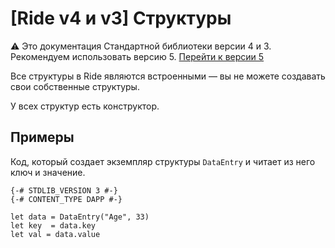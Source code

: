 # [Ride v4 и v3] Структуры

:warning: Это документация Стандартной библиотеки версии 4 и 3. Рекомендуем использовать версию 5. [Перейти к&nbsp;версии&nbsp;5](/ru/ride/structures/)

Все структуры в Ride являются встроенными — вы не можете создавать свои собственные структуры.

У всех структур есть конструктор.

## Примеры

Код, который создает экземпляр структуры `DataEntry` и читает из него ключ и значение.

``` ride
{-# STDLIB_VERSION 3 #-}
{-# CONTENT_TYPE DAPP #-}
 
let data = DataEntry("Age", 33)
let key  = data.key
let val = data.value
```
